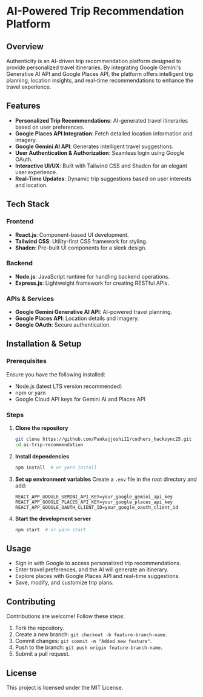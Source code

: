 # AI-Powered Trip Recommendation Platform

## Overview
Authenticity is an AI-driven trip recommendation platform designed to provide personalized travel itineraries. By integrating Google Gemini's Generative AI API and Google Places API, the platform offers intelligent trip planning, location insights, and real-time recommendations to enhance the travel experience.

## Features
- **Personalized Trip Recommendations**: AI-generated travel itineraries based on user preferences.
- **Google Places API Integration**: Fetch detailed location information and imagery.
- **Google Gemini AI API**: Generates intelligent travel suggestions.
- **User Authentication & Authorization**: Seamless login using Google OAuth.
- **Interactive UI/UX**: Built with Tailwind CSS and Shadcn for an elegant user experience.
- **Real-Time Updates**: Dynamic trip suggestions based on user interests and location.

## Tech Stack
### Frontend
- **React.js**: Component-based UI development.
- **Tailwind CSS**: Utility-first CSS framework for styling.
- **Shadcn**: Pre-built UI components for a sleek design.

### Backend
- **Node.js**: JavaScript runtime for handling backend operations.
- **Express.js**: Lightweight framework for creating RESTful APIs.

### APIs & Services
- **Google Gemini Generative AI API**: AI-powered travel planning.
- **Google Places API**: Location details and imagery.
- **Google OAuth**: Secure authentication.

## Installation & Setup
### Prerequisites
Ensure you have the following installed:
- Node.js (latest LTS version recommended)
- npm or yarn
- Google Cloud API keys for Gemini AI and Places API

### Steps
1. **Clone the repository**
   ```sh
   git clone https://github.com/Pankajjoshi11/codhers_hacksync25.git
   cd ai-trip-recommendation
   ```
2. **Install dependencies**
   ```sh
   npm install  # or yarn install
   ```
3. **Set up environment variables**
   Create a `.env` file in the root directory and add:
   ```env
   REACT_APP_GOOGLE_GEMINI_API_KEY=your_google_gemini_api_key
   REACT_APP_GOOGLE_PLACES_API_KEY=your_google_places_api_key
   REACT_APP_GOOGLE_OAUTH_CLIENT_ID=your_google_oauth_client_id
   ```
4. **Start the development server**
   ```sh
   npm start  # or yarn start
   ```

## Usage
- Sign in with Google to access personalized trip recommendations.
- Enter travel preferences, and the AI will generate an itinerary.
- Explore places with Google Places API and real-time suggestions.
- Save, modify, and customize trip plans.

## Contributing
Contributions are welcome! Follow these steps:
1. Fork the repository.
2. Create a new branch: `git checkout -b feature-branch-name`.
3. Commit changes: `git commit -m "Added new feature"`.
4. Push to the branch: `git push origin feature-branch-name`.
5. Submit a pull request.

## License
This project is licensed under the MIT License.
